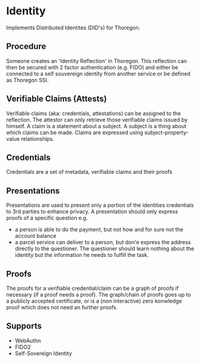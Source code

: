 Identity
========

Implements Distributed Identites (DID's) for Thoregon.

## Procedure

Someone creates an 'Identity Reflection' in Thoregon. This reflection
can then be secured with 2 factor authentication (e.g. FIDO) and
either be connected to a self souvereign identity from another service
or be defined as Thoregon SSI. 

## Verifiable Claims (Attests)

Verifiable claims (aka: credentials, attestations) can be assigned to the reflection.
The attestor can only retrieve those verifiable claims issued by himself. 
A claim is a statement about a subject. A subject is a thing about which claims can be made. 
Claims are expressed using subject-property-value relationships.
 
 ## Credentials
 Credentials are a set of metadata, verifiable claims and their proofs
 
 ## Presentations
 Presentations are used to present only a portion of the identities credentials to 3rd parties to enhance privacy.
 A presentation should only express proofs of a specific question e.g. 
 - a person is able to do the payment, but not how and for sure not the account balance
 - a parcel service can deliver to a person, but don'e express the address directly to the questioner.
 The questioner should learn nothing about the identity but the information he needs to fulfill the task. 

## Proofs
The proofs for a verifiable credential/claim can be a graph of proofs if necessary (if a proof needs a proof).
The graph/chain of proofs goes up to a publicly accepted certificate, or is a (non interactive) zero konwledge 
proof which does not need an further proofs.

## Supports
- WebAuthn
- FIDO2
- Self-Sovereign Identity
